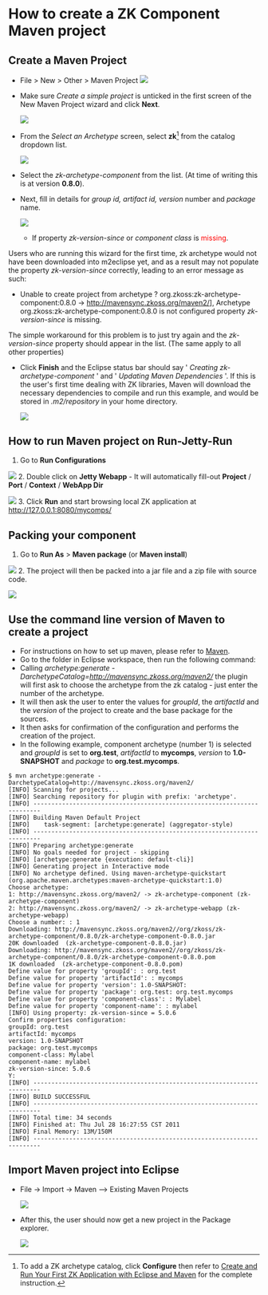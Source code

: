 # How to create a ZK Component Maven project

## Create a Maven Project

- File > New > Other > Maven Project
  ![](images/ZK_Installation_Guide_Maven_step1.png)
- Make sure *Create a simple project* is unticked in the first screen of
  the New Maven Project wizard and click **Next**.
    
  ![](images/ZK_Installation_Guide_Maven_Archetype_step1.png)
- From the *Select an Archetype* screen, select **zk**[^1] from the
  catalog dropdown list.
    
  ![](images/ZKComDevEss_Maven_CreateComponent_setp4.png)
- Select the *zk-archetype-component* from the list. (At time of writing
  this is at version **0.8.0**).
- Next, fill in details for *group id, artifact id, version* number and
  *package* name.
    
  ![](images/ZKComDevEss_Maven_CreateComponent_setp5.png)

  - If property *zk-version-since* or *component class* is
    <font color="red">missing</font>.<ref>

Users who are running this wizard for the first time, zk archetype would
not have been downloaded into m2eclipse yet, and as a result may not
populate the property *zk-version-since* correctly, leading to an error
message as such:

- Unable to create project from archetype
  ? org.zkoss:zk-archetype-component:0.8.0 -\>
  <http://mavensync.zkoss.org/maven2/>\], Archetype
  org.zkoss:zk-archetype-component:0.8.0 is not configured property
  *zk-version-since* is missing.

The simple workaround for this problem is to just try again and the
*zk-version-since* property should appear in the list. (The same apply
to all other properties)


- Click **Finish** and the Eclipse status bar should say ' *Creating
  zk-archetype-component* ' and ' *Updating Maven Dependencies* '. If
  this is the user's first time dealing with ZK libraries, Maven will
  download the necessary dependencies to compile and run this example,
  and would be stored in *.m2/repository* in your home directory.
    
  ![](images/ZKComDevEss_Maven_CreateComponent_setp6.png)



## How to run Maven project on Run-Jetty-Run

1.  Go to **Run Configurations**
      
![](images/ZKComDevEss_Maven_CreateComponent_run1.png)
2.  Double click on **Jetty Webapp**
    - It will automatically fill-out **Project** / **Port** /
      **Context** / **WebApp Dir**

      
![](images/ZKComDevEss_Maven_CreateComponent_run2.png)
3.  Click **Run** and start browsing local ZK application at
    <http://127.0.0.1:8080/mycomps/>

## Packing your component

1.  Go to **Run As** \> **Maven package** (or **Maven install**)
      
![](images/ZKComDevEss_Maven_CreateComponent_pak1.png)
2.  The project will then be packed into a jar file and a zip file with
    source code.
      
![](images/ZKComDevEss_Maven_CreateComponent_pak2.png)

## Use the command line version of Maven to create a project

- For instructions on how to set up maven, please refer to
  [Maven](http://maven.apache.org/guides/getting-started/maven-in-five-minutes.html).
- Go to the folder in Eclipse workspace, then run the following command:
- Calling *archetype:generate
  -DarchetypeCatalog=<http://mavensync.zkoss.org/maven2/>* the plugin
  will first ask to choose the archetype from the zk catalog - just
  enter the number of the archetype.
- It will then ask the user to enter the values for *groupId*, the
  *artifactId* and the *version* of the project to create and the base
  package for the sources.
- It then asks for confirmation of the configuration and performs the
  creation of the project.
- In the following example, component archetype (number 1) is selected
  and *groupId* is set to **org.test**, *artifactId* to **mycomps**,
  *version* to **1.0-SNAPSHOT** and *package* to **org.test.mycomps**.

```text
$ mvn archetype:generate -DarchetypeCatalog=http://mavensync.zkoss.org/maven2/
[INFO] Scanning for projects...
[INFO] Searching repository for plugin with prefix: 'archetype'.
[INFO] ------------------------------------------------------------------------
[INFO] Building Maven Default Project
[INFO]    task-segment: [archetype:generate] (aggregator-style)
[INFO] ------------------------------------------------------------------------
[INFO] Preparing archetype:generate
[INFO] No goals needed for project - skipping
[INFO] [archetype:generate {execution: default-cli}]
[INFO] Generating project in Interactive mode
[INFO] No archetype defined. Using maven-archetype-quickstart (org.apache.maven.archetypes:maven-archetype-quickstart:1.0)
Choose archetype:
1: http://mavensync.zkoss.org/maven2/ -> zk-archetype-component (zk-archetype-component)
2: http://mavensync.zkoss.org/maven2/ -> zk-archetype-webapp (zk-archetype-webapp)
Choose a number: : 1
Downloading: http://mavensync.zkoss.org/maven2//org/zkoss/zk-archetype-component/0.8.0/zk-archetype-component-0.8.0.jar
20K downloaded  (zk-archetype-component-0.8.0.jar)
Downloading: http://mavensync.zkoss.org/maven2//org/zkoss/zk-archetype-component/0.8.0/zk-archetype-component-0.8.0.pom
1K downloaded  (zk-archetype-component-0.8.0.pom)
Define value for property 'groupId': : org.test
Define value for property 'artifactId': : mycomps
Define value for property 'version': 1.0-SNAPSHOT:
Define value for property 'package': org.test: org.test.mycomps
Define value for property 'component-class': : Mylabel
Define value for property 'component-name': : mylabel
[INFO] Using property: zk-version-since = 5.0.6
Confirm properties configuration:
groupId: org.test
artifactId: mycomps
version: 1.0-SNAPSHOT
package: org.test.mycomps
component-class: Mylabel
component-name: mylabel
zk-version-since: 5.0.6
Y:
[INFO] ------------------------------------------------------------------------
[INFO] BUILD SUCCESSFUL
[INFO] ------------------------------------------------------------------------
[INFO] Total time: 34 seconds
[INFO] Finished at: Thu Jul 28 16:27:55 CST 2011
[INFO] Final Memory: 13M/150M
[INFO] ------------------------------------------------------------------------
```

## Import Maven project into Eclipse

- File -\> Import -\> Maven --\> Existing
  Maven Projects
    
  ![](images/ZKComDevEss_Maven_CreateComponent_import1.png)
- After this, the user should now get a new project in the Package
  explorer.
    
  ![](images/ZKComDevEss_Maven_CreateComponent_setp6.png)

[^1]: To add a ZK archetype catalog, click **Configure** then refer to [ Create and Run Your First ZK Application with Eclipse and Maven]({{site.baseurl}}/zk_installation_guide/create_and_run_your_first_zk_application_with_eclipse_and_maven)
    for the complete instruction.
